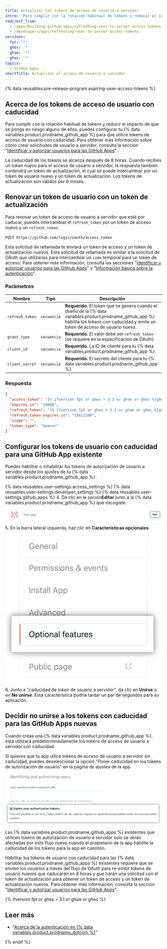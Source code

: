 ```yaml
---
title: Actualizar los tokens de acceso de usuario a servidor
intro: 'Para cumplir con la rotación habitual de tokens y reducir el impacto de que se ponga en riesgo alguno de ellos, puedes configurar tu {% data variables.product.prodname_github_app %} para que utilice tokens de acceso de usuario con caducidad.'
redirect_from:
  - /apps/building-github-apps/refreshing-user-to-server-access-tokens
  - /developers/apps/refreshing-user-to-server-access-tokens
versions:
  fpt: '*'
  ghes: '*'
  ghae: '*'
  ghec: '*'
topics:
  - GitHub Apps
shortTitle: Actualizar el acceso de usuario a servidor
---
```


{% data reusables.pre-release-program.expiring-user-access-tokens %}

## Acerca de los tokens de acceso de usuario con caducidad

Para cumplir con la rotación habitual de tokens y reducir el impacto de que se ponga en riesgo alguno de ellos, puedes configurar tu {% data variables.product.prodname_github_app %} para que utilice tokens de acceso de usuario con caducidad. Para obtener más información sobre cómo crear solicitudes de usuario a servidor, consulta la sección "[Identificar y autorizar usuarios para las GitHub Apps](/apps/building-github-apps/identifying-and-authorizing-users-for-github-apps/)".

La caducidad de los tokens se alcanza después de 8 horas. Cuando recibes un token nuevo para el acceso de usuario a servidor, la respuesta también contendrá un token de actualización, el cual se puede intercambiar por un token de usuario nuevo y un token de actualización. Los tokens de actualización son válidos por 6 meses.

## Renovar un token de usuario con un token de actualización

Para renovar un token de acceso de usuario a servidor que esté por caducar, puedes intercambiar el `refresh_token` por un token de acceso nuevo y un `refresh_token`.

  `POST https://github.com/login/oauth/access_token`

Esta solicitud de rellamada te enviará un token de acceso y un token de actualización nuevos.  Esta solicitud de rellamada es similar a la solicitud de OAuth que utilizarías para intercambiar un `code` temporal para un token de acceso. Para obtener más información, consulta las secciones "[Identificar y autorizar usuarios para las GitHub Apps](/apps/building-github-apps/identifying-and-authorizing-users-for-github-apps/#2-users-are-redirected-back-to-your-site-by-github)" y "[Información básica sobre la autenticación](/rest/guides/basics-of-authentication#providing-a-callback)".

### Parámetros

| Nombre          | Tipo        | Descripción                                                                                                                                                                                    |
| --------------- | ----------- | ---------------------------------------------------------------------------------------------------------------------------------------------------------------------------------------------- |
| `refresh_token` | `secuencia` | **Requerido.** El token que se genera cuando el dueño de la  {% data variables.product.prodname_github_app %} habilita los tokens con caducidad y emite un token de acceso de usuario nuevo. |
| `grant_type`    | `secuencia` | **Requerido.** El valor debe ser `refresh_token` (se requiere en la especificación de OAuth).                                                                                                  |
| `client_id`     | `secuencia` | **Requerido.** La ID de cliente para tu {% data variables.product.prodname_github_app %}.                                                                                                    |
| `client_secret` | `secuencia` | **Requerido.** El secreto del cliente para tu {% data variables.product.prodname_github_app %}.                                                                                              |

### Respuesta

```json
{
  "access_token": "{% ifversion fpt or ghes > 3.1 or ghae or ghec %}ghu_16C7e42F292c6912E7710c838347Ae178B4a{% else %}e72e16c7e42f292c6912e7710c838347ae178b4a{% endif %}",
  "expires_in": "28800",
  "refresh_token": "{% ifversion fpt or ghes > 3.1 or ghae or ghec %}ghr_1B4a2e77838347a7E420ce178F2E7c6912E169246c34E1ccbF66C46812d16D5B1A9Dc86A1498{% else %}r1.c1b4a2e77838347a7e420ce178f2e7c6912e169246c34e1ccbf66c46812d16d5b1a9dc86a149873c{% endif %}",
  "refresh_token_expires_in": "15811200",
  "scope": "",
  "token_type": "bearer"
}
```
## Configurar los tokens de usuario con caducidad para una GitHub App existente

Puedes habilitar o inhabilitar los tokens de autorización de usuario a servidor desde los ajustes de tu {% data variables.product.prodname_github_app %}.

{% data reusables.user-settings.access_settings %}
{% data reusables.user-settings.developer_settings %}
{% data reusables.user-settings.github_apps %}
4. Da clic en la opción**Editar** junto a la {% data variables.product.prodname_github_app %} que escogiste. ![Configuración para editar una GitHub App](/assets/images/github-apps/edit-test-app.png)
5. En la barra lateral izquierda, haz clic en **Características opcionales**. ![Pestaña de características opcionales](/assets/images/github-apps/optional-features-option.png)
6. Junto a "caducidad de token de usuario a servidor", da clic en **Unirse** o en **No unirse**. Esta característica podría tardar un par de segundos para su aplicación.

## Decidir no unirse a los tokens con caducidad para las GitHub Apps nuevas

Cuando creas una {% data variables.product.prodname_github_app %}, ésta utilizará predeterminadamente los tokens de acceso de usuario a servidor con caducidad.

Si quieres que tu app utlice tokens de acceso de usuario a servidor sin caducidad, puedes deseleccionar la opción "Poner caducidad en los tokens de autorización de usuario" en la página de ajustes de la app.

![Opción para unirse a los tokens de usuario con caducidad durante la configuración de las GitHub Apps](/assets/images/github-apps/expire-user-tokens-selection.png)

Las {% data variables.product.prodname_github_apps %} existentes que utilicen tokens de autorización de usuario a servidor solo se verán afectadas por este flujo nuevo cuando el propietario de la app habilite la caducidad de los tokens para la app en cuestión.

Habilitar los tokens de usuario con caducidad para las {% data variables.product.prodname_github_apps %} existentes requiere que se envíen los usuarios a través del flujo de OAuth para re-emitir tokens de usuario nuevos que caducarán en 8 horas y que harán una solicitud con el token de actualización para obtener un token de acceso y un token de actualización nuevos. Para obtener más información, consulta la sección "[Identificar y autorizar usuarios para las GitHub Apps](/apps/building-github-apps/identifying-and-authorizing-users-for-github-apps/)".

{% ifversion fpt or ghes > 3.1 or ghae or ghec %}

## Leer más

- "[Acerca de la autenticación en {% data variables.product.prodname_dotcom %}](/github/authenticating-to-github/about-authentication-to-github#githubs-token-formats)"

{% endif %}
